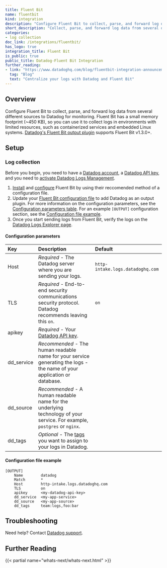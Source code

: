 ```yaml
---
title: Fluent Bit
name: fluentbit
kind: integration
description: "Configure Fluent Bit to collect, parse, and forward log data from several different sources to Datadog for monitoring."
short_description: "Collect, parse, and forward log data from several different sources to Datadog for monitoring."
categories:
- log collection
doc_link: /integrations/fluentbit/
has_logo: true
integration_title: Fluent Bit
is_public: true
public_title: Datadog-Fluent Bit Integration
further_reading:
- link: "https://www.datadoghq.com/blog/fluentbit-integration-announcement/"
  tag: "Blog"
  text: "Centralize your logs with Datadog and Fluent Bit"
---
```


## Overview

Configure Fluent Bit to collect, parse, and forward log data from several different sources to Datadog for monitoring. Fluent Bit has a small memory footprint (~450 KB), so you can use it to collect logs in environments with limited resources, such as containerized services and embedded Linux systems. [Datadog's Fluent Bit output plugin][1] supports Fluent Bit v1.3.0+.

## Setup
### Log collection

Before you begin, you need to have a [Datadog account][1], a [Datadog API key][2], and you need to [activate Datadog Logs Management][3].

1. [Install][4] and [configure][5] Fluent Bit by using their reccomended method of a configuration file.
2. Update your [Fluent Bit configuration file][6] to add Datadog as an output plugin. For more information on the configuration parameters, see the [Configuration parameters table](#configuration-parameters). For an example `[OUTPUT]` configuration section, see the [Configuration file example](#configuration-file-example).
3. Once you start sending logs from Fluent Bit, verify the logs on the [Datadog Logs Explorer page][7].

#### Configuration parameters

| Key | Description | Default |
| :--- | :--- | :--- |
| Host | _Required_ - The Datadog server where you are sending your logs. | `http-intake.logs.datadoghq.com` |
| TLS | _Required_ - End-to-end security communications security protocol. Datadog recommends leaving this `on`. | `on` |
| apikey | _Required_ - Your [Datadog API key][2]. |  |
| dd\_service | _Recommended_ - The human readable name for your service generating the logs - the name of your application or database. |  |
| dd\_source | _Recommended_ - A human readable name for the underlying technology of your service. For example, `postgres` or `nginx`. |  |
| dd\_tags | _Optional_ - The [tags][8] you want to assign to your logs in Datadog. |  |

#### Configuration file example

```text
[OUTPUT]
    Name        datadog
    Match       *
    Host        http-intake.logs.datadoghq.com
    TLS         on
    apikey      <my-datadog-api-key>
    dd_service  <my-app-service>
    dd_source   <my-app-source>
    dd_tags     team:logs,foo:bar
```

## Troubleshooting

Need help? Contact [Datadog support][9].

## Further Reading

{{< partial name="whats-next/whats-next.html" >}}

[1]: https://app.datadoghq.com/signup
[2]: /account_management/api-app-keys
[3]: https://app.datadoghq.com/logs/activation
[4]: https://docs.fluentbit.io/manual/installation
[5]: https://docs.fluentbit.io/manual/configuration
[6]: https://docs.fluentbit.io/manual/configuration/file
[7]: https://app.datadoghq.com/logs
[8]: /tagging
[9]: /help

